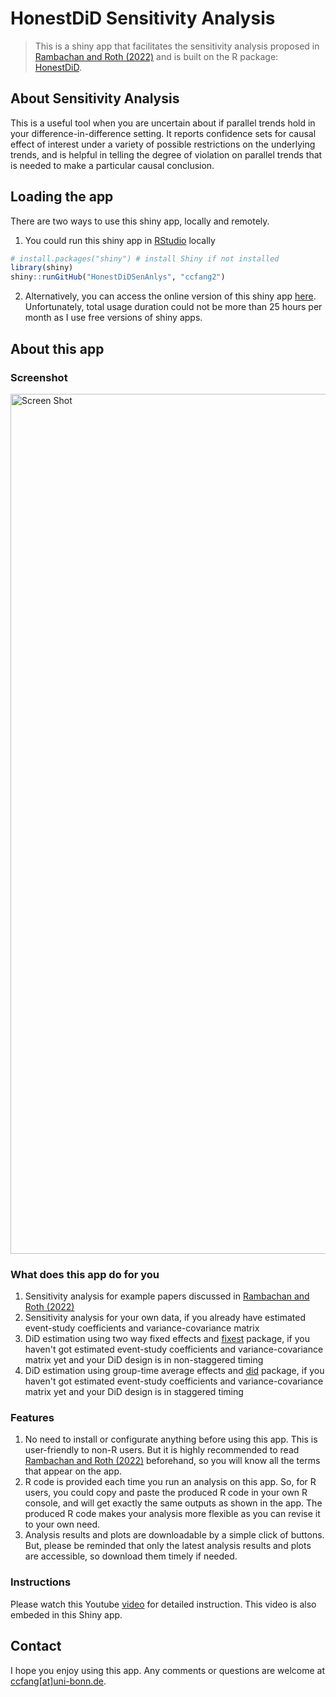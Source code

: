 # HonestDiD Sensitivity Analysis
> This is a shiny app that facilitates the sensitivity analysis proposed in [Rambachan and Roth (2022)](https://jonathandroth.github.io/assets/files/HonestParallelTrends_Main.pdf) and is built on the R package: [HonestDiD](https://github.com/asheshrambachan/HonestDiD).

## About Sensitivity Analysis

This is a useful tool when you are uncertain about if parallel trends hold in your difference-in-difference setting. It reports confidence sets for causal effect of interest under a variety of possible restrictions on the underlying trends, and is helpful in telling the degree of violation on parallel trends that is needed to make a particular causal conclusion.

## Loading the app

There are two ways to use this shiny app, locally and remotely.

1. You could run this shiny app in [RStudio](https://posit.co) locally

```r
# install.packages("shiny") # install Shiny if not installed
library(shiny)
shiny::runGitHub("HonestDiDSenAnlys", "ccfang2")
```

2. Alternatively, you can access the online version of this shiny app [here](https://ccfang2.shinyapps.io/HonestDiDSenAnlys/). Unfortunately, total usage duration could not be more than 25 hours per month as I use free versions of shiny apps.

## About this app

### Screenshot
<img width="1376" alt="Screen Shot" src="https://user-images.githubusercontent.com/100428466/202984247-dab10d33-d6c1-4efd-a7df-e80de1a41f40.png">


### What does this app do for you
1. Sensitivity analysis for example papers discussed in [Rambachan and Roth (2022)](https://jonathandroth.github.io/assets/files/HonestParallelTrends_Main.pdf)
2. Sensitivity analysis for your own data, if you already have estimated event-study coefficients and variance-covariance matrix
3. DiD estimation using two way fixed effects and [fixest](https://github.com/lrberge/fixest) package, if you haven't got estimated event-study coefficients and variance-covariance matrix yet and your DiD design is in non-staggered timing
4. DiD estimation using group-time average effects and [did](https://github.com/bcallaway11/did#difference-in-differences-) package, if you haven't got estimated event-study coefficients and variance-covariance matrix yet and your DiD design is in staggered timing

### Features
1. No need to install or configurate anything before using this app. This is user-friendly to non-R users. But it is highly recommended to read [Rambachan and Roth (2022)](https://jonathandroth.github.io/assets/files/HonestParallelTrends_Main.pdf) beforehand, so you will know all the terms that appear on the app.
2. R code is provided each time you run an analysis on this app. So, for R users, you could copy and paste the produced R code in your own R console, and will get exactly the same outputs as shown in the app. The produced R code makes your analysis more flexible as you can revise it to your own need.
3. Analysis results and plots are downloadable by a simple click of buttons. But, please be reminded that only the latest analysis results and plots are accessible, so download them timely if needed.

### Instructions
Please watch this Youtube [video](https://www.youtube.com/watch?v=PyY-2ptiLTU) for detailed instruction. This video is also embeded in this Shiny app.

## Contact
I hope you enjoy using this app. Any comments or questions are welcome at [ccfang[at]uni-bonn.de](mailto:ccfang@uni-bonn.de).
